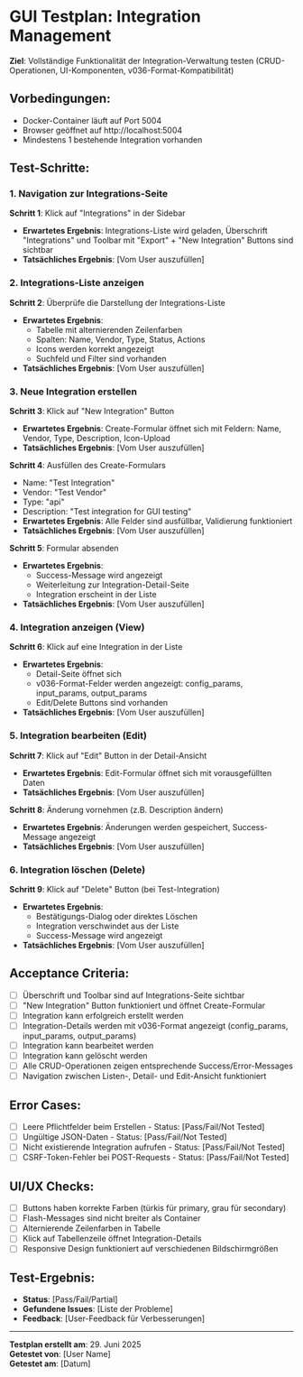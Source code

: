 # GUI Testplan: Integration Management
**Ziel**: Vollständige Funktionalität der Integration-Verwaltung testen (CRUD-Operationen, UI-Komponenten, v036-Format-Kompatibilität)

## Vorbedingungen:
- Docker-Container läuft auf Port 5004
- Browser geöffnet auf http://localhost:5004
- Mindestens 1 bestehende Integration vorhanden

## Test-Schritte:

### 1. Navigation zur Integrations-Seite
**Schritt 1**: Klick auf "Integrations" in der Sidebar
- **Erwartetes Ergebnis**: Integrations-Liste wird geladen, Überschrift "Integrations" und Toolbar mit "Export" + "New Integration" Buttons sind sichtbar
- **Tatsächliches Ergebnis**: [Vom User auszufüllen]

### 2. Integrations-Liste anzeigen
**Schritt 2**: Überprüfe die Darstellung der Integrations-Liste
- **Erwartetes Ergebnis**: 
  - Tabelle mit alternierenden Zeilenfarben
  - Spalten: Name, Vendor, Type, Status, Actions
  - Icons werden korrekt angezeigt
  - Suchfeld und Filter sind vorhanden
- **Tatsächliches Ergebnis**: [Vom User auszufüllen]

### 3. Neue Integration erstellen
**Schritt 3**: Klick auf "New Integration" Button
- **Erwartetes Ergebnis**: Create-Formular öffnet sich mit Feldern: Name, Vendor, Type, Description, Icon-Upload
- **Tatsächliches Ergebnis**: [Vom User auszufüllen]

**Schritt 4**: Ausfüllen des Create-Formulars
- Name: "Test Integration"
- Vendor: "Test Vendor" 
- Type: "api"
- Description: "Test integration for GUI testing"
- **Erwartetes Ergebnis**: Alle Felder sind ausfüllbar, Validierung funktioniert
- **Tatsächliches Ergebnis**: [Vom User auszufüllen]

**Schritt 5**: Formular absenden
- **Erwartetes Ergebnis**: 
  - Success-Message wird angezeigt
  - Weiterleitung zur Integration-Detail-Seite
  - Integration erscheint in der Liste
- **Tatsächliches Ergebnis**: [Vom User auszufüllen]

### 4. Integration anzeigen (View)
**Schritt 6**: Klick auf eine Integration in der Liste
- **Erwartetes Ergebnis**: 
  - Detail-Seite öffnet sich
  - v036-Format-Felder werden angezeigt: config_params, input_params, output_params
  - Edit/Delete Buttons sind vorhanden
- **Tatsächliches Ergebnis**: [Vom User auszufüllen]

### 5. Integration bearbeiten (Edit)
**Schritt 7**: Klick auf "Edit" Button in der Detail-Ansicht
- **Erwartetes Ergebnis**: Edit-Formular öffnet sich mit vorausgefüllten Daten
- **Tatsächliches Ergebnis**: [Vom User auszufüllen]

**Schritt 8**: Änderung vornehmen (z.B. Description ändern)
- **Erwartetes Ergebnis**: Änderungen werden gespeichert, Success-Message angezeigt
- **Tatsächliches Ergebnis**: [Vom User auszufüllen]

### 6. Integration löschen (Delete)
**Schritt 9**: Klick auf "Delete" Button (bei Test-Integration)
- **Erwartetes Ergebnis**: 
  - Bestätigungs-Dialog oder direktes Löschen
  - Integration verschwindet aus der Liste
  - Success-Message wird angezeigt
- **Tatsächliches Ergebnis**: [Vom User auszufüllen]

## Acceptance Criteria:
- [ ] Überschrift und Toolbar sind auf Integrations-Seite sichtbar
- [ ] "New Integration" Button funktioniert und öffnet Create-Formular
- [ ] Integration kann erfolgreich erstellt werden
- [ ] Integration-Details werden mit v036-Format angezeigt (config_params, input_params, output_params)
- [ ] Integration kann bearbeitet werden
- [ ] Integration kann gelöscht werden
- [ ] Alle CRUD-Operationen zeigen entsprechende Success/Error-Messages
- [ ] Navigation zwischen Listen-, Detail- und Edit-Ansicht funktioniert

## Error Cases:
- [ ] Leere Pflichtfelder beim Erstellen - Status: [Pass/Fail/Not Tested]
- [ ] Ungültige JSON-Daten - Status: [Pass/Fail/Not Tested]
- [ ] Nicht existierende Integration aufrufen - Status: [Pass/Fail/Not Tested]
- [ ] CSRF-Token-Fehler bei POST-Requests - Status: [Pass/Fail/Not Tested]

## UI/UX Checks:
- [ ] Buttons haben korrekte Farben (türkis für primary, grau für secondary)
- [ ] Flash-Messages sind nicht breiter als Container
- [ ] Alternierende Zeilenfarben in Tabelle
- [ ] Klick auf Tabellenzeile öffnet Integration-Details
- [ ] Responsive Design funktioniert auf verschiedenen Bildschirmgrößen

## Test-Ergebnis:
- **Status**: [Pass/Fail/Partial]
- **Gefundene Issues**: [Liste der Probleme]
- **Feedback**: [User-Feedback für Verbesserungen]

---
**Testplan erstellt am**: 29. Juni 2025  
**Getestet von**: [User Name]  
**Getestet am**: [Datum]
